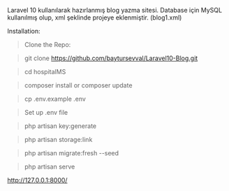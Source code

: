 Laravel 10 kullanılarak hazırlanmış blog yazma sitesi.
Database için MySQL kullanılmış olup, xml şeklinde projeye eklenmiştir. (blog1.xml)

Installation:
> Clone the Repo:

> git clone https://github.com/baytursevval/Laravel10-Blog.git

> cd hospitalMS

> composer install or composer update

> cp .env.example .env

> Set up .env file

> php artisan key:generate

> php artisan storage:link

> php artisan migrate:fresh --seed

> php artisan serve

http://127.0.0.1:8000/
